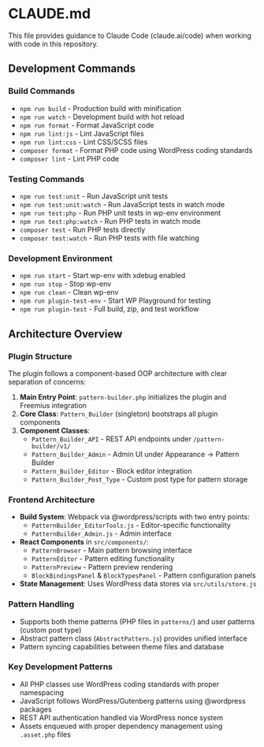 # CLAUDE.md

This file provides guidance to Claude Code (claude.ai/code) when working with code in this repository.

## Development Commands

### Build Commands
- `npm run build` - Production build with minification
- `npm run watch` - Development build with hot reload
- `npm run format` - Format JavaScript code
- `npm run lint:js` - Lint JavaScript files
- `npm run lint:css` - Lint CSS/SCSS files
- `composer format` - Format PHP code using WordPress coding standards
- `composer lint` - Lint PHP code

### Testing Commands
- `npm run test:unit` - Run JavaScript unit tests
- `npm run test:unit:watch` - Run JavaScript tests in watch mode
- `npm run test:php` - Run PHP unit tests in wp-env environment
- `npm run test:php:watch` - Run PHP tests in watch mode
- `composer test` - Run PHP tests directly
- `composer test:watch` - Run PHP tests with file watching

### Development Environment
- `npm run start` - Start wp-env with xdebug enabled
- `npm run stop` - Stop wp-env
- `npm run clean` - Clean wp-env
- `npm run plugin-test-env` - Start WP Playground for testing
- `npm run plugin-test` - Full build, zip, and test workflow

## Architecture Overview

### Plugin Structure
The plugin follows a component-based OOP architecture with clear separation of concerns:

1. **Main Entry Point**: `pattern-builder.php` initializes the plugin and Freemius integration
2. **Core Class**: `Pattern_Builder` (singleton) bootstraps all plugin components
3. **Component Classes**:
   - `Pattern_Builder_API` - REST API endpoints under `/pattern-builder/v1/`
   - `Pattern_Builder_Admin` - Admin UI under Appearance → Pattern Builder
   - `Pattern_Builder_Editor` - Block editor integration
   - `Pattern_Builder_Post_Type` - Custom post type for pattern storage

### Frontend Architecture
- **Build System**: Webpack via @wordpress/scripts with two entry points:
  - `PatternBuilder_EditorTools.js` - Editor-specific functionality
  - `PatternBuilder_Admin.js` - Admin interface
- **React Components** in `src/components/`:
  - `PatternBrowser` - Main pattern browsing interface
  - `PatternEditor` - Pattern editing functionality
  - `PatternPreview` - Pattern preview rendering
  - `BlockBindingsPanel` & `BlockTypesPanel` - Pattern configuration panels
- **State Management**: Uses WordPress data stores via `src/utils/store.js`

### Pattern Handling
- Supports both theme patterns (PHP files in `patterns/`) and user patterns (custom post type)
- Abstract pattern class (`AbstractPattern.js`) provides unified interface
- Pattern syncing capabilities between theme files and database

### Key Development Patterns
- All PHP classes use WordPress coding standards with proper namespacing
- JavaScript follows WordPress/Gutenberg patterns using @wordpress packages
- REST API authentication handled via WordPress nonce system
- Assets enqueued with proper dependency management using `.asset.php` files